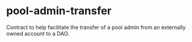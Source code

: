 # pool-admin-transfer
Contract to help facilitate the transfer of a pool admin from an externally owned account to a DAO.
